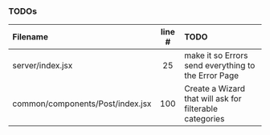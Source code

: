 ### TODOs
| Filename | line # | TODO
|:------|:------:|:------
| server/index.jsx | 25 | make it so Errors send everything to the Error Page
| common/components/Post/index.jsx | 100 | Create a Wizard that will ask for filterable categories